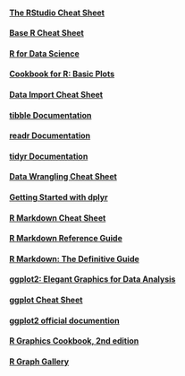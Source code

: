 #### [The RStudio Cheat Sheet](https://raw.githubusercontent.com/rstudio/cheatsheets/main/rstudio-ide.pdf)
#### [Base R Cheat Sheet](https://github.com/rstudio/cheatsheets/blob/main/base-r.pdf)
#### [R for Data Science](https://r4ds.had.co.nz)
#### [Cookbook for R: Basic Plots](http://www.cookbook-r.com/Graphs/)
#### [Data Import Cheat Sheet](https://github.com/rstudio/cheatsheets/blob/master/data-import.pdf)
#### [tibble Documentation](https://tibble.tidyverse.org/)
#### [readr Documentation](https://readr.tidyverse.org/)
#### [tidyr Documentation](https://tidyr.tidyverse.org/)
#### [Data Wrangling Cheat Sheet](https://github.com/rstudio/cheatsheets/blob/master/data-transformation.pdf)
#### [Getting Started with dplyr](https://dplyr.tidyverse.org/articles/dplyr.html)
#### [R Markdown Cheat Sheet](https://www.rstudio.com/wp-content/uploads/2015/02/rmarkdown-cheatsheet.pdf)
#### [R Markdown Reference Guide](https://rmarkdown.rstudio.com/lesson-1.html)
#### [R Markdown: The Definitive Guide](https://bookdown.org/yihui/rmarkdown/basics.html)
#### [ggplot2: Elegant Graphics for Data Analysis](https://ggplot2-book.org/introduction.html)
#### [ggplot Cheat Sheet](https://github.com/rstudio/cheatsheets/blob/master/data-visualization-2.1.pdf)
#### [ggplot2 official documention](https://ggplot2.tidyverse.org/index.html)
#### [R Graphics Cookbook, 2nd edition](https://r-graphics.org/)
#### [R Graph Gallery](https://r-graph-gallery.com/index.html)














